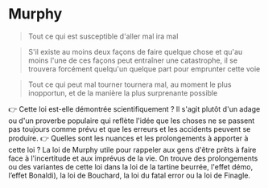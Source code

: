 # Murphy

> Tout ce qui est susceptible d'aller mal ira mal

> S'il existe au moins deux façons de faire quelque chose et qu'au moins l'une de ces façons peut entraîner une catastrophe, il se trouvera forcément quelqu'un quelque part pour emprunter cette voie

> Tout ce qui peut mal tourner tournera mal, au moment le plus inopportun, et de la manière la plus surprenante possible

👉 Cette loi est-elle démontrée scientifiquement ?
ll s'agit plutôt d'un adage ou d'un proverbe populaire qui reflète l'idée que les choses ne se passent pas toujours comme prévu et que les erreurs et les accidents peuvent se produire.
👉 Quelles sont les nuances et les prolongements à apporter à cette loi ?
La loi de Murphy utile pour rappeler aux gens d'être prêts à faire face à l'incertitude et aux imprévus de la vie.
On trouve des prolongements ou des variantes de cette loi dans la loi de la tartine beurrée, l'effet démo, l’effet Bonaldi), la loi de Bouchard, la loi du fatal error ou la loi de Finagle.